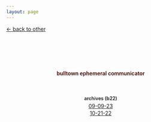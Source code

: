 ```yaml
---
layout: page
---
```

<div class="goback">
	<a href="/other/">&larr; back to other</a>
</div>
<p style="text-align:center;margin-top:100px;line-height:1.4em;color:#440303;font-weight:600;">
	bulltown ephemeral communicator
	
</p>
<p style="text-align:center;margin-top:48px;line-height:1.4em;">
	<span style="text-align:center;font-size:.9em;font-weight:600;">archives (b22)</span><br>
	<a href="09-09-23">09-09-23</a>
	<br><a href="10-21-22/">10-21-22</a>
</p>

